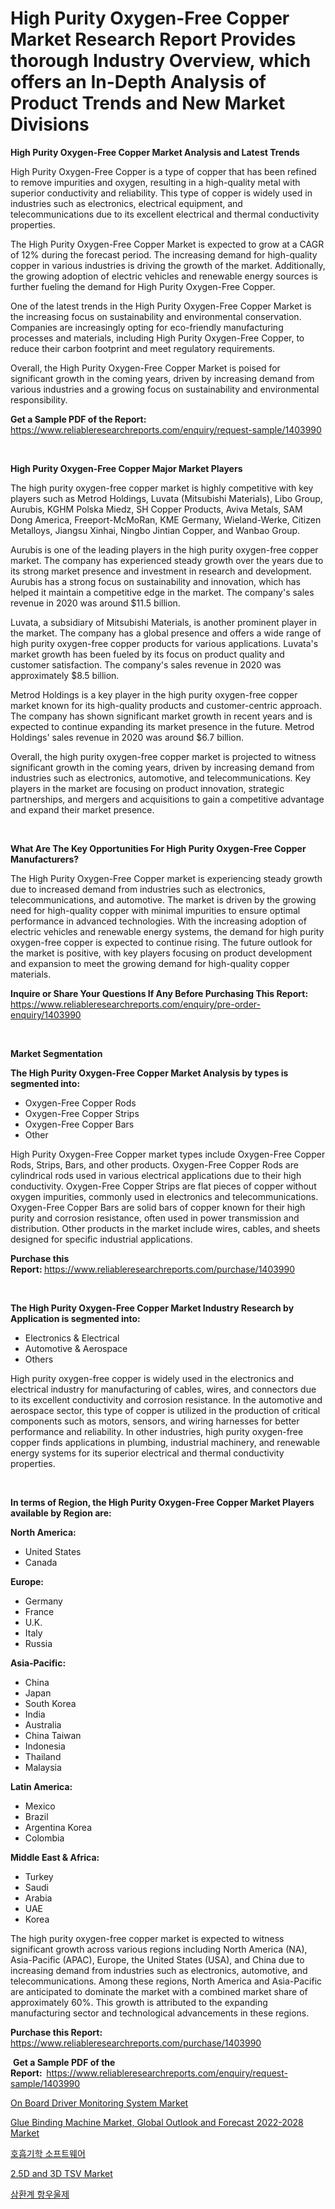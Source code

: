 <p><h1>High Purity Oxygen-Free Copper Market Research Report Provides thorough Industry Overview, which offers an In-Depth Analysis of Product Trends and New Market Divisions</h1></p><p><strong>High Purity Oxygen-Free Copper Market Analysis and Latest Trends</strong></p>
<p><p>High Purity Oxygen-Free Copper is a type of copper that has been refined to remove impurities and oxygen, resulting in a high-quality metal with superior conductivity and reliability. This type of copper is widely used in industries such as electronics, electrical equipment, and telecommunications due to its excellent electrical and thermal conductivity properties.</p><p>The High Purity Oxygen-Free Copper Market is expected to grow at a CAGR of 12% during the forecast period. The increasing demand for high-quality copper in various industries is driving the growth of the market. Additionally, the growing adoption of electric vehicles and renewable energy sources is further fueling the demand for High Purity Oxygen-Free Copper.</p><p>One of the latest trends in the High Purity Oxygen-Free Copper Market is the increasing focus on sustainability and environmental conservation. Companies are increasingly opting for eco-friendly manufacturing processes and materials, including High Purity Oxygen-Free Copper, to reduce their carbon footprint and meet regulatory requirements.</p><p>Overall, the High Purity Oxygen-Free Copper Market is poised for significant growth in the coming years, driven by increasing demand from various industries and a growing focus on sustainability and environmental responsibility.</p></p>
<p><strong>Get a Sample PDF of the Report:&nbsp;</strong> <a href="https://www.reliableresearchreports.com/enquiry/request-sample/1403990">https://www.reliableresearchreports.com/enquiry/request-sample/1403990</a></p>
<p>&nbsp;</p>
<p><strong>High Purity Oxygen-Free Copper Major Market Players</strong></p>
<p><p>The high purity oxygen-free copper market is highly competitive with key players such as Metrod Holdings, Luvata (Mitsubishi Materials), Libo Group, Aurubis, KGHM Polska Miedz, SH Copper Products, Aviva Metals, SAM Dong America, Freeport-McMoRan, KME Germany, Wieland-Werke, Citizen Metalloys, Jiangsu Xinhai, Ningbo Jintian Copper, and Wanbao Group.</p><p>Aurubis is one of the leading players in the high purity oxygen-free copper market. The company has experienced steady growth over the years due to its strong market presence and investment in research and development. Aurubis has a strong focus on sustainability and innovation, which has helped it maintain a competitive edge in the market. The company's sales revenue in 2020 was around $11.5 billion.</p><p>Luvata, a subsidiary of Mitsubishi Materials, is another prominent player in the market. The company has a global presence and offers a wide range of high purity oxygen-free copper products for various applications. Luvata's market growth has been fueled by its focus on product quality and customer satisfaction. The company's sales revenue in 2020 was approximately $8.5 billion.</p><p>Metrod Holdings is a key player in the high purity oxygen-free copper market known for its high-quality products and customer-centric approach. The company has shown significant market growth in recent years and is expected to continue expanding its market presence in the future. Metrod Holdings' sales revenue in 2020 was around $6.7 billion.</p><p>Overall, the high purity oxygen-free copper market is projected to witness significant growth in the coming years, driven by increasing demand from industries such as electronics, automotive, and telecommunications. Key players in the market are focusing on product innovation, strategic partnerships, and mergers and acquisitions to gain a competitive advantage and expand their market presence.</p></p>
<p>&nbsp;</p>
<p><strong>What Are The Key Opportunities For High Purity Oxygen-Free Copper Manufacturers?</strong></p>
<p><p>The High Purity Oxygen-Free Copper market is experiencing steady growth due to increased demand from industries such as electronics, telecommunications, and automotive. The market is driven by the growing need for high-quality copper with minimal impurities to ensure optimal performance in advanced technologies. With the increasing adoption of electric vehicles and renewable energy systems, the demand for high purity oxygen-free copper is expected to continue rising. The future outlook for the market is positive, with key players focusing on product development and expansion to meet the growing demand for high-quality copper materials.</p></p>
<p><strong>Inquire or Share Your Questions If Any Before Purchasing This Report:</strong> <a href="https://www.reliableresearchreports.com/enquiry/pre-order-enquiry/1403990">https://www.reliableresearchreports.com/enquiry/pre-order-enquiry/1403990</a></p>
<p>&nbsp;</p>
<p><strong>Market Segmentation</strong></p>
<p><strong>The High Purity Oxygen-Free Copper Market Analysis by types is segmented into:</strong></p>
<p><ul><li>Oxygen-Free Copper Rods</li><li>Oxygen-Free Copper Strips</li><li>Oxygen-Free Copper Bars</li><li>Other</li></ul></p>
<p><p>High Purity Oxygen-Free Copper market types include Oxygen-Free Copper Rods, Strips, Bars, and other products. Oxygen-Free Copper Rods are cylindrical rods used in various electrical applications due to their high conductivity. Oxygen-Free Copper Strips are flat pieces of copper without oxygen impurities, commonly used in electronics and telecommunications. Oxygen-Free Copper Bars are solid bars of copper known for their high purity and corrosion resistance, often used in power transmission and distribution. Other products in the market include wires, cables, and sheets designed for specific industrial applications.</p></p>
<p><strong>Purchase this Report:&nbsp;</strong><a href="https://www.reliableresearchreports.com/purchase/1403990">https://www.reliableresearchreports.com/purchase/1403990</a></p>
<p>&nbsp;</p>
<p><strong>The High Purity Oxygen-Free Copper Market Industry Research by Application is segmented into:</strong></p>
<p><ul><li>Electronics & Electrical</li><li>Automotive & Aerospace</li><li>Others</li></ul></p>
<p><p>High purity oxygen-free copper is widely used in the electronics and electrical industry for manufacturing of cables, wires, and connectors due to its excellent conductivity and corrosion resistance. In the automotive and aerospace sector, this type of copper is utilized in the production of critical components such as motors, sensors, and wiring harnesses for better performance and reliability. In other industries, high purity oxygen-free copper finds applications in plumbing, industrial machinery, and renewable energy systems for its superior electrical and thermal conductivity properties.</p></p>
<p>&nbsp;</p>
<p><strong>In terms of Region, the High Purity Oxygen-Free Copper Market Players available by Region are:</strong></p>
<p>
    <p> <strong> North America: </strong>
        <ul>
            <li>United States</li>
            <li>Canada</li>
        </ul>
        </p> 
    <p> <strong> Europe: </strong>
        <ul>
            <li>Germany</li>
            <li>France</li>
            <li>U.K.</li>
            <li>Italy</li>
            <li>Russia</li>
        </ul>
        </p> 
    <p> <strong> Asia-Pacific: </strong>
        <ul>
            <li>China</li>
            <li>Japan</li>
            <li>South Korea</li>
            <li>India</li>
            <li>Australia</li>
            <li>China Taiwan</li>
            <li>Indonesia</li>
            <li>Thailand</li>
            <li>Malaysia</li>
        </ul>
        </p> 
    <p> <strong> Latin America: </strong>
        <ul>
            <li>Mexico</li>
            <li>Brazil</li>
            <li>Argentina Korea</li>
            <li>Colombia</li>
        </ul>
        </p> 
    <p> <strong> Middle East & Africa: </strong>
        <ul>
            <li>Turkey</li>
            <li>Saudi</li>
            <li>Arabia</li>
            <li>UAE</li>
            <li>Korea</li>
        </ul>
    </p>
    </p>
<p><p>The high purity oxygen-free copper market is expected to witness significant growth across various regions including North America (NA), Asia-Pacific (APAC), Europe, the United States (USA), and China due to increasing demand from industries such as electronics, automotive, and telecommunications. Among these regions, North America and Asia-Pacific are anticipated to dominate the market with a combined market share of approximately 60%. This growth is attributed to the expanding manufacturing sector and technological advancements in these regions.</p></p>
<p><strong>Purchase this Report: </strong><a href="https://www.reliableresearchreports.com/purchase/1403990">https://www.reliableresearchreports.com/purchase/1403990</a></p>
<p>&nbsp;<strong>Get a Sample PDF of the Report:&nbsp;&nbsp;</strong><a href="https://www.reliableresearchreports.com/enquiry/request-sample/1403990">https://www.reliableresearchreports.com/enquiry/request-sample/1403990</a></p>
<p><strong></strong></p>
<p><p><a href="https://github.com/okotobwrhuteie/Market-Research-Report-List-1/blob/main/on-board-driver-monitoring-system-market.md">On Board Driver Monitoring System Market</a></p><p><a href="https://fearless-okapi-6c8.notion.site/Glue-Binding-Machine-Market-Global-Outlook-and-Forecast-2022-2028-Market-Offer-Valuable-Insights-in-5f0875515e4a4e368764257980327d7c">Glue Binding Machine Market, Global Outlook and Forecast 2022-2028 Market</a></p><p><a href="https://medium.com/@jeromertyau89966/%ED%8F%90%EC%A7%88%ED%99%98-%EC%86%8C%ED%94%84%ED%8A%B8%EC%9B%A8%EC%96%B4-%EC%8B%9C%EC%9E%A5-%EB%B6%84%EC%84%9D-cagr-%EC%8B%9C%EC%9E%A5-%EC%84%B8%EB%B6%84%ED%99%94-%EB%B0%8F-%EA%B8%80%EB%A1%9C%EB%B2%8C-%EC%82%B0%EC%97%85-%EA%B0%9C%EC%9A%94-7181bd2478f5">호흡기학 소프트웨어</a></p><p><a href="https://github.com/ashepherd82/Market-Research-Report-List-3/blob/main/25d-and-3d-tsv-market.md">2.5D and 3D TSV Market</a></p><p><a href="https://medium.com/@jeromertyau89966/%ED%8A%B8%EB%A6%AC%EC%8B%B8%EC%9D%B4%ED%81%B4%EB%A6%AC%ED%81%AC-%ED%95%AD%EC%9A%B0%EC%9A%B8%EC%A0%9C-%EC%8B%9C%EC%9E%A5-%EC%9C%A0%ED%98%95-%EC%9D%91%EC%9A%A9-%EB%B0%8F-%EC%A7%80%EB%A6%AC%EC%97%90-%EB%8C%80%ED%95%9C-%ED%8F%AC%EA%B4%84%EC%A0%81-%ED%8F%89%EA%B0%80-c00bd343cabb">삼환계 항우울제</a></p></p>